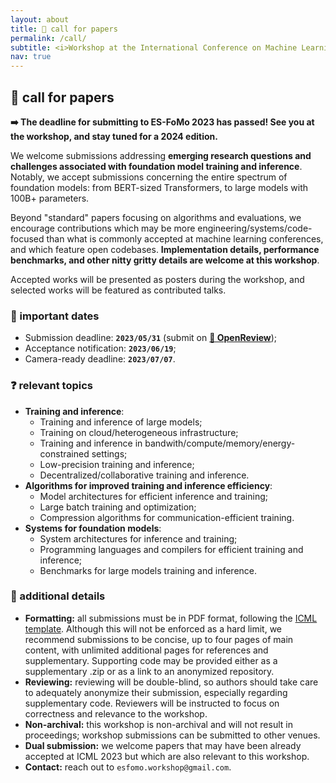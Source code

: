 ```yaml
---
layout: about
title: 📝 call for papers
permalink: /call/
subtitle: <i>Workshop at the International Conference on Machine Learning (ICML) 2023.</i>
nav: true
---
```


## 📝 call for papers

**➡️ The deadline for submitting to ES-FoMo 2023 has passed! See you at the workshop, and stay tuned for a 2024 edition.** 

We welcome submissions addressing **emerging research questions and challenges associated with foundation model training and inference**. Notably, we accept submissions concerning the entire spectrum of foundation models: from BERT-sized Transformers, to large models with 100B+ parameters. 

Beyond "standard" papers focusing on algorithms and evaluations, we encourage contributions which may be more engineering/systems/code-focused than what is commonly accepted at machine learning conferences, and which feature open codebases. **Implementation details, performance benchmarks, and other nitty gritty details are welcome at this workshop**.


Accepted works will be presented as posters during the workshop, and selected works will be featured as contributed talks.

### 📆 important dates

* Submission deadline: **`2023/05/31`** (submit on [**🤝 OpenReview**](https://openreview.net/group?id=ICML.cc/2023/Workshop/ES-FoMO));
* Acceptance notification: **`2023/06/19`**;
* Camera-ready deadline: **`2023/07/07`**.

### ❓ relevant topics
* **Training and inference**:
  * Training and inference of large models;
  * Training on cloud/heterogeneous infrastructure;
  * Training and inference in bandwith/compute/memory/energy-constrained settings;
  * Low-precision training and inference;
  * Decentralized/collaborative training and inference.
* **Algorithms for improved training and inference efficiency**:
  * Model architectures for efficient inference and training; 
  * Large batch training and optimization;
  * Compression algorithms for communication-efficient training.
* **Systems for foundation models**: 
  * System architectures for inference and training;
  * Programming languages and compilers for efficient training and inference;
  * Benchmarks for large models training and inference.

### 🥸 additional details

* **Formatting:** all submissions must be in PDF format, following the [ICML template](https://media.icml.cc/Conferences/ICML2023/Styles/icml2023.zip). Although this will not be enforced as a hard limit, we recommend submissions to be concise, up to four pages of main content, with unlimited additional pages for references and supplementary. Supporting code may be provided either as a supplementary .zip or as a link to an anonymized repository.
* **Reviewing:** reviewing will be double-blind, so authors should take care to adequately anonymize their submission, especially regarding supplementary code. Reviewers will be instructed to focus on correctness and relevance to the workshop.
* **Non-archival:** this workshop is non-archival and will not result in proceedings; workshop submissions can be submitted to other venues.
* **Dual submission:** we welcome papers that may have been already accepted at ICML 2023 but which are also relevant to this workshop. 
* **Contact:** reach out to `esfomo.workshop@gmail.com`.